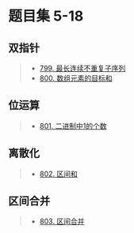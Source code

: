 # 题目集 5-18

## 双指针

> - [799. 最长连续不重复子序列](<https://www.acwing.com/problem/content/801/>)
> - [800. 数组元素的目标和](<https://www.acwing.com/problem/content/802/>)

## 位运算

> - [801. 二进制中1的个数](<https://www.acwing.com/problem/content/803/>)

## 离散化

> - [802. 区间和](<https://www.acwing.com/problem/content/804/>)

## 区间合并

> - [803. 区间合并](<https://www.acwing.com/problem/content/805/>)

